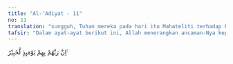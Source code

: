 ```yaml
---
title: "Al-'Adiyat - 11"
no: 11
translation: "sungguh, Tuhan mereka pada hari itu Mahateliti terhadap keadaan mereka."
tafsir: "Dalam ayat-ayat berikut ini, Allah menerangkan ancaman-Nya kepada orang-orang yang ingkar terhadap nikmat-nikmat-Nya dengan menyatakan apakah mereka tidak sadar bahwa Allah mengetahui isi hatinya. Allah juga menyatakan bahwa Dia akan membalas keingkaran mereka itu pada hari dikeluarkan apa yang ada di dalam dada dan dibangkitkan apa yang ada di dalam kubur."
---
```


اِنَّ رَبَّهُمْ بِهِمْ يَوْمَىِٕذٍ لَّخَبِيْرٌ ࣖ
